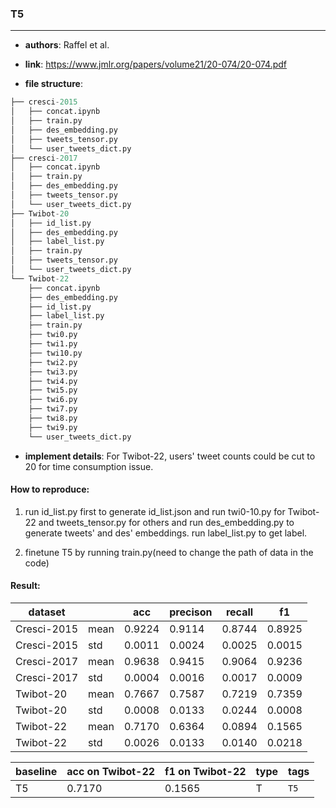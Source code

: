 ### T5

---

- **authors**: Raffel et al.

- **link**: https://www.jmlr.org/papers/volume21/20-074/20-074.pdf

- **file structure**: 

```python
├── cresci-2015
│   ├── concat.ipynb
│   ├── train.py
│   ├── des_embedding.py
│   ├── tweets_tensor.py
│   └── user_tweets_dict.py
├── cresci-2017
│   ├── concat.ipynb
│   ├── train.py
│   ├── des_embedding.py
│   ├── tweets_tensor.py
│   └── user_tweets_dict.py
├── Twibot-20
│   ├── id_list.py
│   ├── des_embedding.py
│   ├── label_list.py
│   ├── train.py
│   ├── tweets_tensor.py
│   └── user_tweets_dict.py
└── Twibot-22
    ├── concat.ipynb
    ├── des_embedding.py
    ├── id_list.py
    ├── label_list.py
    ├── train.py
    ├── twi0.py
    ├── twi1.py
    ├── twi10.py
    ├── twi2.py
    ├── twi3.py
    ├── twi4.py
    ├── twi5.py
    ├── twi6.py
    ├── twi7.py
    ├── twi8.py
    ├── twi9.py
    └── user_tweets_dict.py
```

- **implement details**: For Twibot-22, users' tweet counts could be cut to 20 for time consumption issue.

  

#### How to reproduce:

1. run id_list.py first to generate id_list.json and run twi0-10.py for Twibot-22 and tweets_tensor.py for others and run des_embedding.py to generate tweets' and des' embeddings. run label_list.py to get label.

2. finetune T5 by running train.py(need to change the path of data in the code)



#### Result:

| dataset     |      | acc    | precison | recall | f1     |
| ----------- | ---- | ------ | -------- | ------ | ------ |
| Cresci-2015 | mean | 0.9224 | 0.9114   | 0.8744 | 0.8925 |
| Cresci-2015 | std  | 0.0011 | 0.0024   | 0.0025 | 0.0015 |
| Cresci-2017 | mean | 0.9638 | 0.9415   | 0.9064 | 0.9236 |
| Cresci-2017 | std  | 0.0004 | 0.0016   | 0.0017 | 0.0009 |
| Twibot-20   | mean | 0.7667 | 0.7587   | 0.7219 | 0.7359 |
| Twibot-20   | std  | 0.0008 | 0.0133   | 0.0244 | 0.0008 |
| Twibot-22   | mean | 0.7170 | 0.6364   | 0.0894 | 0.1565 |
| Twibot-22   | std  | 0.0026 | 0.0133   | 0.0140 | 0.0218 |







| baseline | acc on Twibot-22 | f1 on Twibot-22 | type | tags|
| -------- | ---------------- | --------------- | ---- | --- |
| T5|0.7170|0.1565|T|`T5`|